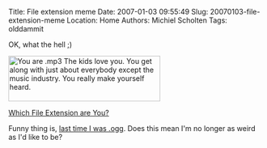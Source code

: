 Title: File extension meme
Date: 2007-01-03 09:55:49
Slug: 20070103-file-extension-meme
Location: Home
Authors: Michiel Scholten
Tags: olddammit

<p>OK, what the hell ;)</p>

<p><a href="http://www.bbspot.com/News/2004/10/extension_quiz.php"><img
src="http://aquariusoft.org/~mbscholt/images/content/mp3.jpg" width="300" height="90"
border="0" alt="You are .mp3 The kids love you. You get along with just about everybody except the music industry. You really make yourself heard." /></a></p><p><a href="http://www.bbspot.com/News/2004/10/extension_quiz.php">Which File Extension are You?</a></p>

<p>Funny thing is, <a href="http://aquariusoft.org/~mbscholt/index.php?rantid=197">last time I was .ogg</a>. Does this mean I'm no longer as weird as I'd like to be?</p>